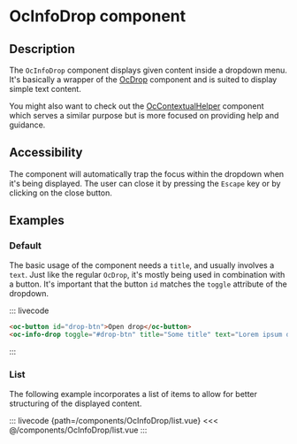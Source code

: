 # OcInfoDrop component

## Description

The `OcInfoDrop` component displays given content inside a dropdown menu. It's basically a wrapper of the [OcDrop](./OcDrop) component and is suited to display simple text content.

You might also want to check out the [OcContextualHelper](./OcContextualHelper) component which serves a similar purpose but is more focused on providing help and guidance.

## Accessibility

The component will automatically trap the focus within the dropdown when it's being displayed. The user can close it by pressing the `Escape` key or by clicking on the close button.

## Examples

### Default

The basic usage of the component needs a `title`, and usually involves a `text`. Just like the regular `OcDrop`, it's mostly being used in combination with a button. It's important that the button `id` matches the `toggle` attribute of the dropdown.

::: livecode
```html
<oc-button id="drop-btn">Open drop</oc-button>
<oc-info-drop toggle="#drop-btn" title="Some title" text="Lorem ipsum dolor sit amet, consetetur sadipscing elitr, sed diam nonumy eirmod tempor invidunt ut labore et dolore magna aliquyam." />
```
:::

### List

The following example incorporates a list of items to allow for better structuring of the displayed content.

::: livecode {path=/components/OcInfoDrop/list.vue}
<<< @/components/OcInfoDrop/list.vue
:::
